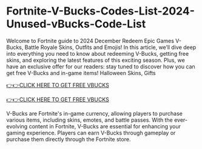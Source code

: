 # Fortnite-V-Bucks-Codes-List-2024-Unused-vBucks-Code-List
Welcome to Fortnite guide to 2024 December Redeem Epic Games V-Bucks, Battle Royale Skins, Outfits and Emojis! In this article, we’ll dive deep into everything you need to know about redeeming V-Bucks, getting free skins, and exploring the latest features of this exciting season. Plus, we have an exclusive offer for our readers: stay tuned to discover how you can get free V-Bucks and in-game items! Halloween Skins, Gifts

[👉👉CLICK HERE TO GET FREE VBUCKS](https://shorter.me/7TX13)

[👉👉CLICK HERE TO GET FREE VBUCKS](https://shorter.me/7TX13)


V-Bucks are Fortnite's in-game currency, allowing players to purchase various items, including skins, emotes, and battle passes. With the ever-evolving content in Fortnite, V-Bucks are essential for enhancing your gaming experience. Players can earn V-Bucks through gameplay or purchase them directly through the Fortnite store.
